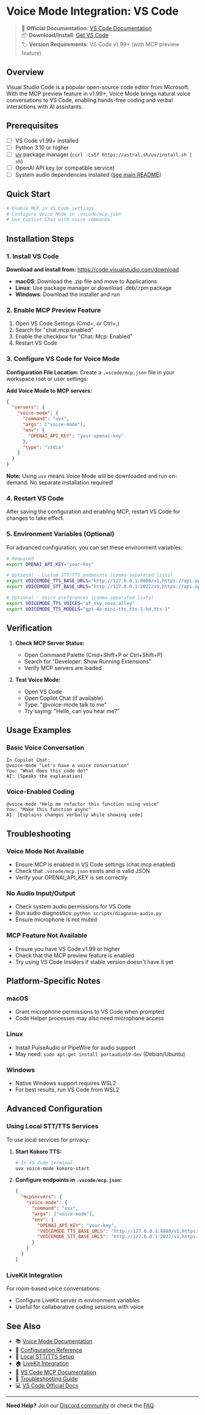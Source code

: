 # Voice Mode Integration: VS Code

> 🔗 **Official Documentation**: [VS Code Documentation](https://code.visualstudio.com/docs)  
> 📦 **Download/Install**: [Get VS Code](https://code.visualstudio.com/download)  
> 🏷️ **Version Requirements**: VS Code v1.99+ (with MCP preview feature)

## Overview

Visual Studio Code is a popular open-source code editor from Microsoft. With the MCP preview feature in v1.99+, Voice Mode brings natural voice conversations to VS Code, enabling hands-free coding and verbal interactions with AI assistants.

## Prerequisites

- [ ] VS Code v1.99+ installed
- [ ] Python 3.10 or higher
- [ ] [uv](https://github.com/astral-sh/uv) package manager (`curl -LsSf https://astral.sh/uv/install.sh | sh`)
- [ ] OpenAI API key (or compatible service)
- [ ] System audio dependencies installed ([see main README](../../README.md#system-dependencies))

## Quick Start

```bash
# Enable MCP in VS Code settings
# Configure Voice Mode in .vscode/mcp.json
# Use Copilot Chat with voice commands
```

## Installation Steps

### 1. Install VS Code

**Download and install from:** https://code.visualstudio.com/download

- **macOS**: Download the .zip file and move to Applications
- **Linux**: Use package manager or download .deb/.rpm package  
- **Windows**: Download the installer and run

### 2. Enable MCP Preview Feature

1. Open VS Code Settings (Cmd+, or Ctrl+,)
2. Search for "chat.mcp.enabled"
3. Enable the checkbox for "Chat: Mcp: Enabled"
4. Restart VS Code

### 3. Configure VS Code for Voice Mode

**Configuration File Location:**
Create a `.vscode/mcp.json` file in your workspace root or user settings:

**Add Voice Mode to MCP servers:**

```json
{
  "servers": {
    "voice-mode": {
      "command": "uvx",
      "args": ["voice-mode"],
      "env": {
        "OPENAI_API_KEY": "your-openai-key"
      },
      "type": "stdio"
    }
  }
}
```

**Note:** Using `uvx` means Voice Mode will be downloaded and run on-demand. No separate installation required!

### 4. Restart VS Code

After saving the configuration and enabling MCP, restart VS Code for changes to take effect.

### 5. Environment Variables (Optional)

For advanced configuration, you can set these environment variables:

```bash
# Required
export OPENAI_API_KEY="your-key"

# Optional - Custom STT/TTS endpoints (comma-separated lists)
export VOICEMODE_TTS_BASE_URLS="http://127.0.0.1:8880/v1,https://api.openai.com/v1"
export VOICEMODE_STT_BASE_URLS="http://127.0.0.1:2022/v1,https://api.openai.com/v1"

# Optional - Voice preferences (comma-separated lists)
export VOICEMODE_TTS_VOICES="af_sky,nova,alloy"
export VOICEMODE_TTS_MODELS="gpt-4o-mini-tts,tts-1-hd,tts-1"
```

## Verification

1. **Check MCP Server Status:**
   - Open Command Palette (Cmd+Shift+P or Ctrl+Shift+P)
   - Search for "Developer: Show Running Extensions"
   - Verify MCP servers are loaded

2. **Test Voice Mode:**
   - Open VS Code
   - Open Copilot Chat (if available)
   - Type: "@voice-mode talk to me"
   - Try saying: "Hello, can you hear me?"

## Usage Examples

### Basic Voice Conversation
```
In Copilot Chat:
@voice-mode "Let's have a voice conversation"
You: "What does this code do?"
AI: [Speaks the explanation]
```

### Voice-Enabled Coding
```
@voice-mode "Help me refactor this function using voice"
You: "Make this function async"
AI: [Explains changes verbally while showing code]
```

## Troubleshooting

### Voice Mode Not Available
- Ensure MCP is enabled in VS Code settings (chat.mcp.enabled)
- Check that `.vscode/mcp.json` exists and is valid JSON
- Verify your OPENAI_API_KEY is set correctly

### No Audio Input/Output
- Check system audio permissions for VS Code
- Run audio diagnostics: `python scripts/diagnose-audio.py`
- Ensure microphone is not muted

### MCP Feature Not Available
- Ensure you have VS Code v1.99 or higher
- Check that the MCP preview feature is enabled
- Try using VS Code Insiders if stable version doesn't have it yet

## Platform-Specific Notes

### macOS
- Grant microphone permissions to VS Code when prompted
- Code Helper processes may also need microphone access

### Linux
- Install PulseAudio or PipeWire for audio support
- May need: `sudo apt-get install portaudio19-dev` (Debian/Ubuntu)

### Windows
- Native Windows support requires WSL2
- For best results, run VS Code from WSL2

## Advanced Configuration

### Using Local STT/TTS Services

To use local services for privacy:

1. **Start Kokoro TTS:**
   ```bash
   # In VS Code terminal
   uvx voice-mode kokoro-start
   ```

2. **Configure endpoints in `.vscode/mcp.json`:**
   ```json
   {
     "mcpServers": {
       "voice-mode": {
         "command": "uvx",
         "args": ["voice-mode"],
         "env": {
           "OPENAI_API_KEY": "your-key",
           "VOICEMODE_TTS_BASE_URLS": "http://127.0.0.1:8880/v1,https://api.openai.com/v1",
           "VOICEMODE_STT_BASE_URLS": "http://127.0.0.1:2022/v1,https://api.openai.com/v1"
         }
       }
     }
   }
   ```

### LiveKit Integration

For room-based voice conversations:
- Configure LiveKit server in environment variables
- Useful for collaborative coding sessions with voice

## See Also

- 📚 [Voice Mode Documentation](../../README.md)
- 🔧 [Configuration Reference](../configuration.md)
- 🎤 [Local STT/TTS Setup](../whisper.md)
- 🏠 [LiveKit Integration](../livekit/README.md)
- 💬 [VS Code MCP Documentation](https://code.visualstudio.com/docs/mcp)
- 🐛 [Troubleshooting Guide](../troubleshooting/README.md)
- 💻 [VS Code Official Docs](https://code.visualstudio.com/docs)

---

**Need Help?** Join our [Discord community](https://discord.gg/Hm7dF3uCfG) or check the [FAQ](../../README.md#troubleshooting)